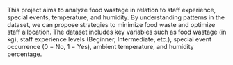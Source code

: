This project aims to analyze food wastage in relation to staff experience, special events, temperature, and humidity. By understanding patterns in the dataset, we can propose strategies to minimize food waste and optimize staff allocation. The dataset includes key variables such as food wastage (in kg), staff experience levels (Beginner, Intermediate, etc.), special event occurrence (0 = No, 1 = Yes), ambient temperature, and humidity percentage.
